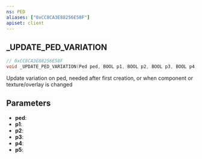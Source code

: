 ```yaml
---
ns: PED
aliases: ["0xCC8CA3E88256E58F"]
apiset: client
---
```

## _UPDATE_PED_VARIATION

```c
// 0xCC8CA3E88256E58F
void _UPDATE_PED_VARIATION(Ped ped, BOOL p1, BOOL p2, BOOL p3, BOOL p4, BOOL p5);
```

Update variation on ped, needed after first creation, or when component or texture/overlay is changed

## Parameters
* **ped**:
* **p1**:
* **p2**:
* **p3**:
* **p4**:
* **p5**: